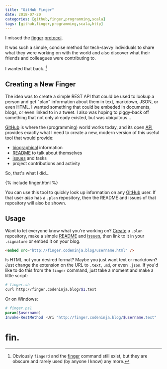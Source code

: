 ```yaml
---
title: "GitHub Finger"
date: 2018-07-20
categories: [github,finger,programming,scala]
tags: [github,finger,programming,scala,http]
---
```

I missed the [finger][man] [protocol][protocol]. 

It was such a simple, concise method for tech-savvy individuals to share what they were working on with the world and also discover what their friends and colleagues were contributing to.

I wanted that back. [^1]

## Creating a New Finger

The idea was to create a simple REST API that could be used to lookup a person and get "plan" information about them in text, markdown, JSON, or even HTML. I wanted something that could be embeded in documents, blogs, or even linked to in a tweet. I also was hoping to piggy-back off something that not only already existed, but was ubiquitous...

[GitHub][github] is where the (programming) world works today, and its open [API][api] provides exactly what I need to create a new, modern version of this useful tool that would provide: 

* [biographical][bio] information
* [README][readme] to talk about themselves
* [issues][issues] and tasks
* project contributions and activity

So, that's what I did...

{% include finger.html %}

You can use this tool to quickly look up information on any [GitHub][github] user. If that user _also_ has a `.plan` repository, then the README and issues of that repository will also be shown.

## Usage

Want to let everyone know what you're working on? [Create][create] a `.plan` repository, make a simple [README][readme] and [issues][issues], then link to it in your `.signature` or embed it on your blog.

```html
<embed src="http://finger.codeninja.blog/username.html" />
```

Is HTML not your desired format? Maybe you just want text or markdown? Just change the extension on the URL to `.text`, `.md`, or even `.json`. If you'd like to do this from the `finger` command, just take a moment and make a little script:

```sh
# finger.sh
curl http://finger.codeninja.blog/$1.text
```

Or on Windows:

```powershell
# finger.ps1
param($username)
Invoke-RestMethod -Uri "http://finger.codeninja.blog/$username.text"
```

# fin.

[^1]: Obviously `fingerd` and the [finger][man] command still exist, but they are obscure and rarely used (by anyone I know) any more.

[protocol]: https://en.wikipedia.org/wiki/Finger_protocol
[man]: https://linux.die.net/man/1/finger
[github]: https://github.com/
[api]: https://developer.github.com/v3/?
[scala]: https://scala-lang.org/
[bio]: https://help.github.com/articles/adding-a-bio-to-your-profile/
[readme]: https://help.github.com/articles/about-readmes/
[issues]: https://help.github.com/articles/about-issues/
[plan]: http://finger.codeninja.blog/?q=massung
[create]: https://github.com/new